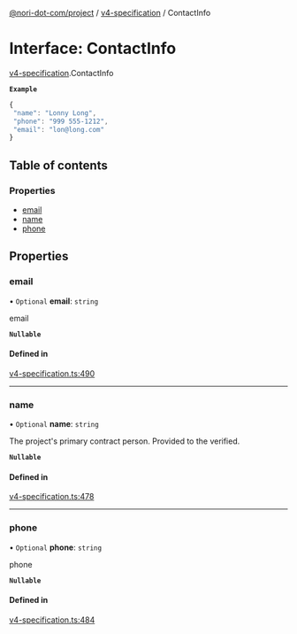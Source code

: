 [@nori-dot-com/project](../README.md) / [v4-specification](../modules/v4_specification.md) / ContactInfo

# Interface: ContactInfo

[v4-specification](../modules/v4_specification.md).ContactInfo

**`Example`**

```js
{
 "name": "Lonny Long",
 "phone": "999 555-1212",
 "email": "lon@long.com"
}
```

## Table of contents

### Properties

- [email](v4_specification.ContactInfo.md#email)
- [name](v4_specification.ContactInfo.md#name)
- [phone](v4_specification.ContactInfo.md#phone)

## Properties

### email

• `Optional` **email**: `string`

email

**`Nullable`**

#### Defined in

[v4-specification.ts:490](https://github.com/nori-dot-eco/nori-dot-com/blob/d0f545e/packages/project/src/v4-specification.ts#L490)

___

### name

• `Optional` **name**: `string`

The project's primary contract person.  Provided to the verified.

**`Nullable`**

#### Defined in

[v4-specification.ts:478](https://github.com/nori-dot-eco/nori-dot-com/blob/d0f545e/packages/project/src/v4-specification.ts#L478)

___

### phone

• `Optional` **phone**: `string`

phone

**`Nullable`**

#### Defined in

[v4-specification.ts:484](https://github.com/nori-dot-eco/nori-dot-com/blob/d0f545e/packages/project/src/v4-specification.ts#L484)
